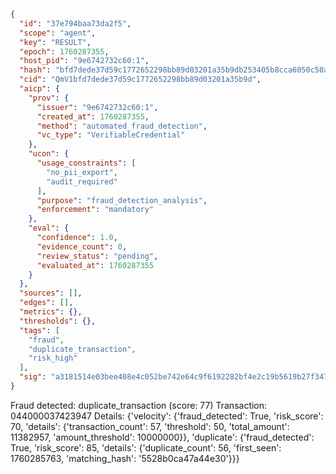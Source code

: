 ```json
{
  "id": "37e794baa73da2f5",
  "scope": "agent",
  "key": "RESULT",
  "epoch": 1760287355,
  "host_pid": "9e6742732c60:1",
  "hash": "bfd7dede37d59c1772652298bb89d03201a35b9db253405b8cca6050c50ad436",
  "cid": "QmV1bfd7dede37d59c1772652298bb89d03201a35b9d",
  "aicp": {
    "prov": {
      "issuer": "9e6742732c60:1",
      "created_at": 1760287355,
      "method": "automated_fraud_detection",
      "vc_type": "VerifiableCredential"
    },
    "ucon": {
      "usage_constraints": [
        "no_pii_export",
        "audit_required"
      ],
      "purpose": "fraud_detection_analysis",
      "enforcement": "mandatory"
    },
    "eval": {
      "confidence": 1.0,
      "evidence_count": 0,
      "review_status": "pending",
      "evaluated_at": 1760287355
    }
  },
  "sources": [],
  "edges": [],
  "metrics": {},
  "thresholds": {},
  "tags": [
    "fraud",
    "duplicate_transaction",
    "risk_high"
  ],
  "sig": "a3181514e03bee408e4c052be742e64c9f6192282bf4e2c19b5619b27f347864"
}
```

Fraud detected: duplicate_transaction (score: 77)
Transaction: 044000037423947
Details: {'velocity': {'fraud_detected': True, 'risk_score': 70, 'details': {'transaction_count': 57, 'threshold': 50, 'total_amount': 11382957, 'amount_threshold': 10000000}}, 'duplicate': {'fraud_detected': True, 'risk_score': 85, 'details': {'duplicate_count': 56, 'first_seen': 1760285763, 'matching_hash': '5528b0ca47a44e30'}}}